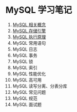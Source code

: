 # MySQL 学习笔记

1. [MySQL 相关概念](https://github.com/HomanLiang/study-demo/blob/main/mysql-demo/document/chapter01.md)
2. [MySQL 存储引擎](https://github.com/HomanLiang/study-demo/blob/main/mysql-demo/document/chapter02.md)
3. [MySQL 执行原理](https://github.com/HomanLiang/study-demo/blob/main/mysql-demo/document/chapter03.md)
4. MySQL 常用语句
5. MySQL 日志
6. MySQL 事务
7. MySQL 锁
8. MySQL 索引
9. MySQL 性能优化
10. MySQL 高可用
11. MySQL 读写分离、分表分库
12. MySQL 常见问题
13. MySQL 规范
14. MySQL 面试题 










